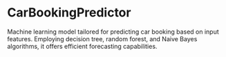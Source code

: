# CarBookingPredictor
Machine learning model tailored for predicting car booking based on input features. Employing decision tree, random forest, and Naive Bayes algorithms, it offers efficient forecasting capabilities.
